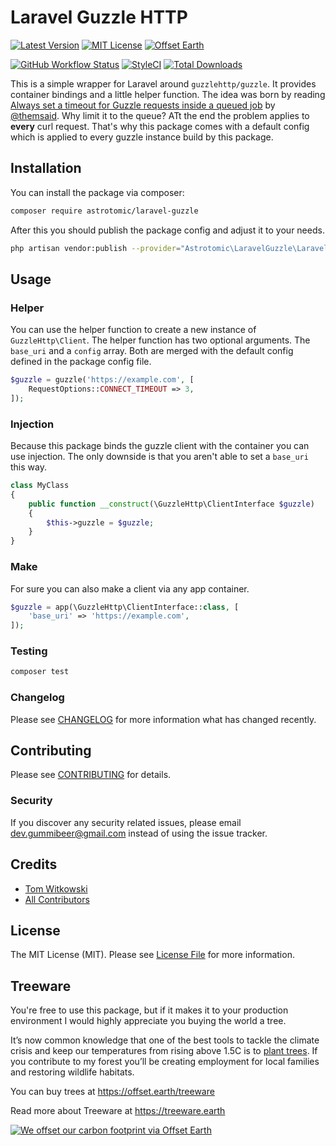 # Laravel Guzzle HTTP

[![Latest Version](http://img.shields.io/packagist/v/astrotomic/laravel-guzzle.svg?label=Release&style=for-the-badge)](https://packagist.org/packages/astrotomic/laravel-guzzle)
[![MIT License](https://img.shields.io/github/license/Astrotomic/laravel-guzzle.svg?label=License&color=blue&style=for-the-badge)](https://github.com/Astrotomic/laravel-guzzle/blob/master/LICENSE)
[![Offset Earth](https://img.shields.io/badge/Treeware-%F0%9F%8C%B3-green?style=for-the-badge)](https://offset.earth/treeware)

[![GitHub Workflow Status](https://img.shields.io/github/workflow/status/Astrotomic/laravel-guzzle/run-tests?style=flat-square&logoColor=white&logo=github&label=Tests)](https://github.com/Astrotomic/laravel-guzzle/actions?query=workflow%3Arun-tests)
[![StyleCI](https://styleci.io/repos/240394430/shield)](https://styleci.io/repos/240394430)
[![Total Downloads](https://img.shields.io/packagist/dt/astrotomic/laravel-guzzle.svg?label=Downloads&style=flat-square)](https://packagist.org/packages/astrotomic/laravel-guzzle)

This is a simple wrapper for Laravel around `guzzlehttp/guzzle`. It provides container bindings and a little helper function.
The idea was born by reading [Always set a timeout for Guzzle requests inside a queued job](https://divinglaravel.com/always-set-a-timeout-for-guzzle-requests-inside-a-queued-job) by [@themsaid](https://twitter.com/themsaid).
Why limit it to the queue? ATt the end the problem applies to **every** curl request.
That's why this package comes with a default config which is applied to every guzzle instance build by this package.

## Installation

You can install the package via composer:

```bash
composer require astrotomic/laravel-guzzle
```

After this you should publish the package config and adjust it to your needs.

```bash
php artisan vendor:publish --provider="Astrotomic\LaravelGuzzle\LaravelGuzzleServiceProvider" --tag=config
```

## Usage

### Helper

You can use the helper function to create a new instance of `GuzzleHttp\Client`. The helper function has two optional arguments. The `base_uri` and a `config` array. Both are merged with the default config defined in the package config file.

```php
$guzzle = guzzle('https://example.com', [
    RequestOptions::CONNECT_TIMEOUT => 3,
]);
```

### Injection

Because this package binds the guzzle client with the container you can use injection. The only downside is that you aren't able to set a `base_uri` this way.

```php
class MyClass 
{
    public function __construct(\GuzzleHttp\ClientInterface $guzzle)
    {
        $this->guzzle = $guzzle;
    }
}
```

### Make

For sure you can also make a client via any app container.

```php
$guzzle = app(\GuzzleHttp\ClientInterface::class, [
    'base_uri' => 'https://example.com',
]);
```

### Testing

``` bash
composer test
```

### Changelog

Please see [CHANGELOG](CHANGELOG.md) for more information what has changed recently.

## Contributing

Please see [CONTRIBUTING](CONTRIBUTING.md) for details.

### Security

If you discover any security related issues, please email dev.gummibeer@gmail.com instead of using the issue tracker.

## Credits

- [Tom Witkowski](https://github.com/Gummibeer)
- [All Contributors](../../contributors)

## License

The MIT License (MIT). Please see [License File](LICENSE.md) for more information.

## Treeware

You're free to use this package, but if it makes it to your production environment I would highly appreciate you buying the world a tree.

It’s now common knowledge that one of the best tools to tackle the climate crisis and keep our temperatures from rising above 1.5C is to [plant trees](https://www.bbc.co.uk/news/science-environment-48870920). If you contribute to my forest you’ll be creating employment for local families and restoring wildlife habitats.

You can buy trees at https://offset.earth/treeware

Read more about Treeware at https://treeware.earth

[![We offset our carbon footprint via Offset Earth](https://toolkit.offset.earth/carbonpositiveworkforce/badge/5e186e68516eb60018c5172b?black=true&landscape=true)](https://offset.earth/treeware)
